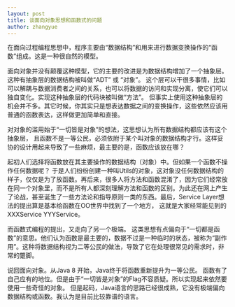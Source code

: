 ```yaml
---
layout: post
title: 谈面向对象思想和函数式的问题
author: zhangyue
---
```


在面向过程编程思想中，程序主要由“数据结构”和用来进行数据变换操作的“函数”组成。这是一种很自然的模型。

面向对象并没有颠覆这种模型，它的主要的改进是为数据结构增加了一个抽象层。这种有抽象层的数据结构被叫做“ADT” 或 “对象”。 这个层可以干很多事情，比如可以解耦与数据消费者之间的关系，也可以将数据的访问和实现分离，使它们可以独自变化。实现这种抽象层的代码块被叫做“方法”。 但事实上使用这种抽象层的机会并不多。其它时候，你其实只是想表达数据之间的变换操作，这些依然应该用普通的函数表达，这样做更加简单和直接。

对对象的滥用始于“一切皆是对象”的想法，这思想认为所有数据结构都应该有这个抽象层， 且函数不是一等公民，必须依附于某个叫对象的数据结构才行。这样妥协的设计用起来导致了一些麻烦，最主要的是，函数应该放在哪？

起初人们选择将函数放在其主要操作的数据结构（对象）中。但如果一个函数不操作任何数据呢？ 于是人们纷纷创建一种叫Utils的对象，这对象没任何数据结构的样子，仅仅是为了放函数。再后来，很多人将方法和函数混淆了，因为它们经常放在同一个对象里，而不是所有人都深刻理解方法和函数的区别。为此还在网上产生了论战，甚至诞生了一些方法论和指导原则一类的东西。最后，Service Layer想法的提出算是基本给函数在OO世界中找到了一个地方， 这就是大家经常能见到的 XXXService YYYService。

而函数式编程的提出，又走向了另一个极端。 这类思想有点偏向于“一切都是函数”的意思。他们认为函数是最主要的，数据不过是一种临时的状态，被称为“副作用”。这种将数据结构视为二等公民的做法，导致了它在处理很常见的需求时，非常的蹩脚。

说回面向对象。从Java 8 开始，Java终于将函数重新提升为一等公民。 函数有了自己应有的地位。但是由于“一切皆是对象”的Flag不容质疑。所以实现起来依然要使用一些奇怪的对象。 但是起码，Java语言的思路已经很成熟，它没有极端偏向数据结构或函数。我认为是目前比较靠谱的语言。

